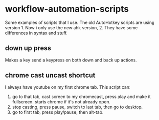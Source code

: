 # workflow-automation-scripts
Some examples of scripts that I use. 
The old AutoHotkey scripts are using version 1. Now i only use the new ahk version, 2. They have some differences in syntax and stuff. 

## down up press
Makes a key send a keypress on both down and back up actions. 

## chrome cast uncast shortcut
I always have youtube on my first chrome tab. This script can:
1. go to that tab, cast screen to my chromecast, press play and make it fullscreen. starts chrome if it's not already open. 
2. stop casting, press pause, switch to last tab, then go to desktop. 
3. go to first tab, press play/pause, then alt-tab. 
